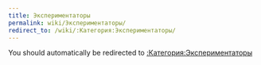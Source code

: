 ```yaml
---
title: Экспериментаторы
permalink: wiki/Экспериментаторы/
redirect_to: /wiki/:Категория:Экспериментаторы/
---
```


You should automatically be redirected to [:Категория:Экспериментаторы](/wiki/:Категория:Экспериментаторы/)
